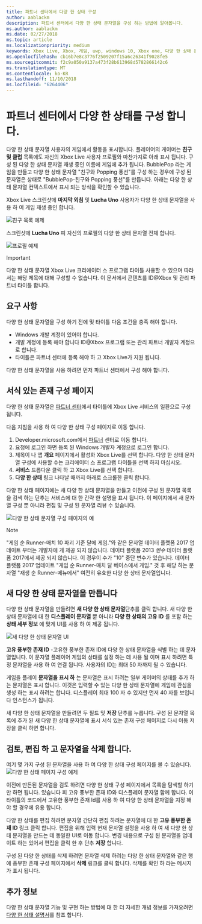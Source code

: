 ```yaml
---
title: 파트너 센터에서 다양 한 상태 구성
author: aablackm
description: 파트너 센터에서 다양 한 상태 문자열을 구성 하는 방법에 알아봅니다.
ms.author: aablackm
ms.date: 02/27/2018
ms.topic: article
ms.localizationpriority: medium
keywords: Xbox Live, Xbox, 게임, uwp, windows 10, Xbox one, 다양 한 상태 문자열, 파트너 센터
ms.openlocfilehash: cb16b7e8c3776f2509207f15a6c26341f9028fe5
ms.sourcegitcommit: f2c9a050a9137a473f28b613968d5782866142c6
ms.translationtype: MT
ms.contentlocale: ko-KR
ms.lasthandoff: 11/10/2018
ms.locfileid: "6264406"
---
```

# <a name="configure-rich-presence-in-partner-center"></a>파트너 센터에서 다양 한 상태를 구성 합니다.

다양 한 상태 문자열 사용자의 게임에서 활동을 표시합니다. 플레이어의 게이머는 **친구 및 클럽** 목록에도 자신의 Xbox Live 사용자 프로필와 마찬가지로 아래 표시 됩니다. 구성 된 다양 한 상태 문자열 재생 중인 이름에 게임에 추가 됩니다. BubblePop 라는 게임을 만들고 다양 한 상태 문자열 "친구와 Popping 풍선"를 구성 하는 경우에 구성 된 문자열은 상태로 "BubblePop-친구와 Popping 풍선"를 만듭니다. 아래는 다양 한 상태 문자열 컨텍스트에서 표시 되는 방식을 확인할 수 있습니다.

Xbox Live 스크린샷에 **마지막 외침** 및 **Lucha Uno** 사용자가 다양 한 상태 문자열을 사용 하 여 게임 재생 중인 합니다.

![친구 목록 예제](../../images/rich_presence/RichPresence_FriendsList_Screen.jpg)

스크린샷에 **Lucha Uno** 피 자신의 프로필의 다양 한 상태 문자열 전체 합니다.

![프로필 예제](../../images/rich_presence/RichPresence_Config_ProfileScreen.jpg)

> [!IMPORTANT]
> 다양 한 상태 문자열 Xbox Live 크리에이터 스 프로그램 타이틀 사용할 수 있으며 따라서는 해당 제목에 대해 구성할 수 없습니다. 이 문서에서 콘텐츠를 ID@Xbox 및 관리 파트너 타이틀 합니다.

## <a name="requirements"></a>요구 사항

다양 한 상태 문자열을 구성 하기 전에 및 타이틀 다음 조건을 충족 해야 합니다.

- Windows 개발 계정이 있어야 합니다.
- 개발 계정에 등록 해야 합니다 ID@Xbox 프로그램 또는 관리 파트너 개발자 계정으로 합니다.
- 타이틀은 파트너 센터에 등록 해야 하 고 Xbox Live가 지원 됩니다.

다양 한 상태 문자열을 사용 하려면 먼저 파트너 센터에서 구성 해야 합니다.

## <a name="rich-presence-configuration-page"></a>서식 있는 존재 구성 페이지

다양 한 상태 문자열은 [파트너 센터](https://partner.microsoft.com/dashboard)에서 타이틀에 Xbox Live 서비스의 일환으로 구성 됩니다.

다음 지침을 사용 하 여 다양 한 상태 구성 페이지로 이동 합니다.

1. Developer.microsoft.com에서 [파트너](https://partner.microsoft.com/dashboard) 센터로 이동 합니다.
2. 요청에 로그인 하면 등록 된 Windows 개발자 계정으로 로그인 합니다.
3. 제목이 나 앱 **개요** 페이지에서 활성화 Xbox Live를 선택 합니다. 다양 한 상태 문자열 구성에 사용할 수는 크리에이터 스 프로그램 타이틀을 선택 하지 마십시오.
4. **서비스** 드롭다운 클릭 하 고 Xbox Live를 선택 합니다.
5. **다양 한 상태** 링크 나타날 때까지 아래로 스크롤한 클릭 합니다.

다양 한 상태 페이지에는 새 다양 한 상태 문자열을 만들고 이전에 구성 된 문자열 목록을 검색 하는 단추는 서비스에 대 한 간략 한 설명을 표시 됩니다. 이 페이지에서 새 문자열 구성 뿐 아니라 편집 및 구성 된 문자열 리뷰 수 있습니다.

![다양 한 상태 문자열 구성 페이지의 예](../../images/rich_presence/RichPresence_ConfigPage_New.JPG)

> [!NOTE]
> "게임 순 Runner-매치 10 파괴 기준 달에 게임."와 같은 문자열 데이터 플랫폼 2017 업데이트 부터는 개발자에 게 제공 되지 않습니다. 데이터 플랫폼 2013 *변수* 데이터 플랫폼 2017에서 제공 되지 않습니다. 이 경우이 수가 "10" 중단 변수가 있습니다. 데이터 플랫폼 2017 업데이트 "게임 순 Runner-매치 달 베이스에서 게임." 것 후 해당 하는 문자열 "재생 순 Runner-메뉴에서" 여전히 유효한 다양 한 상태 문자열입니다.

## <a name="create-a-new-rich-presence-string"></a>새 다양 한 상태 문자열을 만듭니다

다양 한 상태 문자열을 만들려면 **새 다양 한 상태 문자열**단추를 클릭 합니다. 새 다양 한 상태 문자열에 대 한 **디스플레이 문자열** 뿐 아니라 **다양 한 상태의 고유 ID** 를 포함 하는 **상태 세부 정보** 에 맞게 UI를 사용 하 여 제공 됩니다.

![새 다양 한 상태 문자열 UI](../../images/rich_presence/RichPresence_Config_NewString.JPG)

**고유 풍부한 존재 ID** -고유한 풍부한 존재 ID에 다양 한 상태 문자열을 식별 하는 데 문자열입니다. 이 문자열 플레이어 게임의 상태를 설정 하는 데 사용 될 이며 표시 하려면 특정 문자열을 사용 하 여 연결 됩니다. 사용자의 ID는 최대 50 자까지 될 수 있습니다.

게임을 플레이 **문자열을 표시 하** 는 문자열은 표시 하려는 일부 게이머의 상태를 추가 하는 문자열은 표시 합니다. 이것은 입력할 수 있는 다양 한 상태 문자열에 게임에 관심을 생성 하는 표시 하려는 합니다. 디스플레이 최대 100 자 수 있지만 먼저 40 자를 보입니다 인스턴스가 됩니다.

새 다양 한 상태 문자열을 만들려면 두 필드 및 **저장** 단추를 누릅니다.
구성 된 문자열 목록에 추가 된 새 다양 한 상태 문자열에 표시 서식 있는 존재 구성 페이지로 다시 이동 저장을 클릭 하면 합니다.

## <a name="review-edit-and-delete-strings"></a>검토, 편집 하 고 문자열을 삭제 합니다.

여기 몇 가지 구성 된 문자열을 사용 하 여 다양 한 상태 구성 페이지를 볼 수 있습니다.
![다양 한 상태 페이지 구성 예제](../../images/rich_presence/RichPresence_ConfigPage_Configured.JPG)

이전에 만든된 문자열을 검토 하려면 다양 한 상태 구성 페이지에서 목록을 탐색할 하기만 하면 됩니다. 있습니다 피 고유 풍부한 존재 ID와 디스플레이 문자열 함께 합니다. 이 타이틀의 코드에서 고유한 풍부한 존재 Id를 사용 하 여 다양 한 상태 문자열을 지정 해야 할 경우에 유용 합니다.

다양 한 상태를 편집 하려면 문자열 간단히 편집 하려는 문자열에 대 한 **고유 풍부한 존재 ID** 링크 클릭 합니다. 편집을 위해 입력 현재 문자열 설정을 사용 하 여 새 다양 한 상태 문자열을 만드는 데 동일한 UI로 이동 합니다. 변경 내용으로 구성 된 문자열을 업데이트 하는 있어서 편집을 클릭 한 후 단추 **저장** 합니다.

구성 된 다양 한 상태를 삭제 하려면 문자열 삭제 하려는 다양 한 상태 문자열와 같은 행에 풍부한 존재 구성 페이지에서 **삭제** 링크를 클릭 합니다. 삭제를 확인 하 라는 메시지가 표시 됩니다.

## <a name="further-reading"></a>추가 정보

다양 한 상태 문자열 기능 및 구현 하는 방법에 대 한 더 자세한 개념 정보를 가져오려면 [다양 한 상태 설명서](https://docs.microsoft.com/en-us/windows/uwp/xbox-live/social-platform/rich-presence-strings/rich-presence-strings-overview)를 참조 합니다.